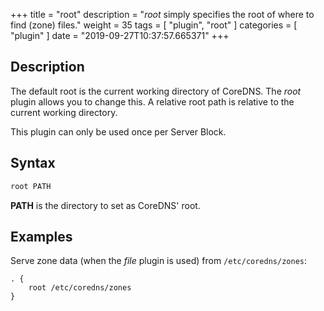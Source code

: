 +++
title = "root"
description = "*root* simply specifies the root of where to find (zone) files."
weight = 35
tags = [ "plugin", "root" ]
categories = [ "plugin" ]
date = "2019-09-27T10:37:57.665371"
+++

## Description

The default root is the current working directory of CoreDNS. The *root* plugin allows you to change
this. A relative root path is relative to the current working directory.

This plugin can only be used once per Server Block.

## Syntax

~~~ txt
root PATH
~~~

**PATH** is the directory to set as CoreDNS' root.

## Examples

Serve zone data (when the *file* plugin is used) from `/etc/coredns/zones`:

~~~ corefile
. {
    root /etc/coredns/zones
}
~~~
